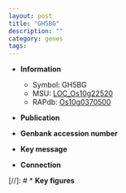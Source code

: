 ```yaml
---
layout: post
title: "GH5BG"
description: ""
category: genes
tags: 
---
```


* **Information**  
    + Symbol: GH5BG  
    + MSU: [LOC_Os10g22520](http://rice.uga.edu/cgi-bin/ORF_infopage.cgi?orf=LOC_Os10g22520)  
    + RAPdb: [Os10g0370500](http://rapdb.dna.affrc.go.jp/viewer/gbrowse_details/irgsp1?name=Os10g0370500)  

* **Publication**  

* **Genbank accession number**  

* **Key message**  

* **Connection**  

[//]: # * **Key figures**  


